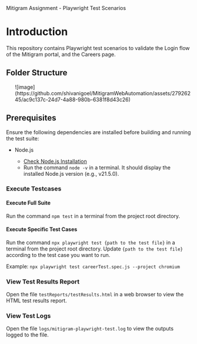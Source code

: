 <!DOCTYPE html>
<html>

<head>
  Mitigram Assignment - Playwright Test Scenarios
</head>

<body>

  <h1>Introduction</h1>
  <p>This repository contains Playwright test scenarios to validate the Login flow of the Mitigram portal, and the Careers page.</p>


  <h2>Folder Structure</h2>
<ul>
  ![image](https://github.com/shivanigoel/MitigramWebAutomation/assets/27926245/ac9c137c-24d7-4a88-980b-6381f8d43c26) 
</ul>


  <h2>Prerequisites</h2>
  <p>Ensure the following dependencies are installed before building and running the test suite:</p>
  <ul>
    <li>Node.js</li>
    <ul>
      <li><a href="https://nodejs.org/">Check Node.js Installation</a></li>
      <li>Run the command <code>node -v</code> in a terminal. It should display the installed Node.js version (e.g., v21.5.0).</li>
    </ul>
  </ul>

  <h3>Execute Testcases</h3>

  <h4>Execute Full Suite</h4>
  <p>Run the command <code>npm test</code> in a terminal from the project root directory.</p>

  <h4>Execute Specific Test Cases</h4>
  <p>Run the command <code>npx playwright test {path to the test file}</code> in a terminal from the project root directory. Update <code>{path to the test file}</code> according to the test case you want to run.</p>
  <p>Example: <code>npx playwright test careerTest.spec.js --project chromium</code></p>

  <h3>View Test Results Report</h3>
  <p>Open the file <code>testReports/testResults.html</code> in a web browser to view the HTML test results report.</p>

  <h3>View Test Logs</h3>
  <p>Open the file <code>logs/mitigram-playwright-test.log</code> to view the outputs logged to the file.</p>

</body>

</html>
